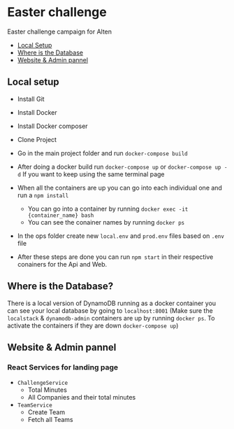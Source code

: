 # Easter challenge
Easter challenge campaign for Alten
* [Local Setup](#local-setup)
* [Where is the Database](#where-is-the-database)
* [Website & Admin pannel](#website--admin-pannel)

## Local setup

* Install Git
* Install Docker
* Install Docker composer
* Clone Project
* Go in the main project folder and run `docker-compose build`
* After doing a docker build run `docker-compose up` or `docker-compose up -d` If you want to keep using the same terminal page
* When all the containers are up you can go into each individual one and run a `npm install`
     * You can go into a container by running `docker exec -it {container_name} bash`
     * You can see the conainer names by running `docker ps`

* In the ops folder create new `local.env` and `prod.env` files based on `.env` file
* After these steps are done you can run `npm start` in their respective conainers for the Api and Web.

## Where is the Database?
There is a local version of DynamoDB running as a docker container you can see your local database by going to `localhost:8001`
(Make sure the `localstack` & `dynamodb-admin` containers are up by running `docker ps`. To activate the containers if they are down `docker-compose up`)


## Website & Admin pannel

### React Services for landing page
* `ChallengeService` 
     * Total Minutes
     * All Companies and their total minutes
* `TeamService`
     * Create Team
     * Fetch all Teams